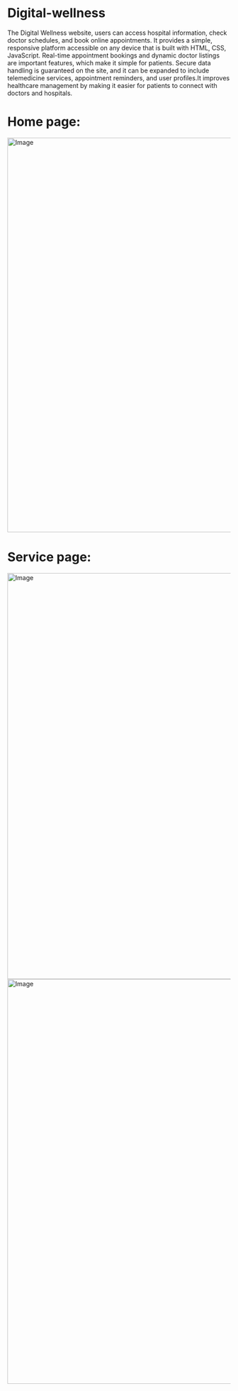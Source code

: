 # Digital-wellness

The Digital Wellness website, users can access hospital information, check doctor schedules, and book online appointments. It provides a simple, responsive platform accessible on any device that is built with HTML, CSS, JavaScript. Real-time appointment bookings and dynamic doctor listings are important features, which make it simple for patients. Secure data handling is guaranteed on the site, and it can be expanded to include telemedicine services, appointment reminders, and user profiles.It improves healthcare management by making it easier for patients to connect with doctors and hospitals.

# Home page:
<img width="1909" height="889" alt="Image" src="https://github.com/user-attachments/assets/aa86567b-e461-40e5-afab-7e68b6ab1675" />

# Service page:
<img width="1904" height="915" alt="Image" src="https://github.com/user-attachments/assets/2c51fbb9-a5a5-49c9-ae9a-e9dfc99f3ed0" />

<img width="1916" height="912" alt="Image" src="https://github.com/user-attachments/assets/3fd0d579-0a44-4caf-9a58-6ad116867407" />

